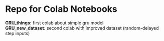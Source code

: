 # Repo for Colab Notebooks

**GRU_things:** first colab about simple gru model\
**GRU_new_dataset:** second colab with improved dataset (random-delayed step inputs)
